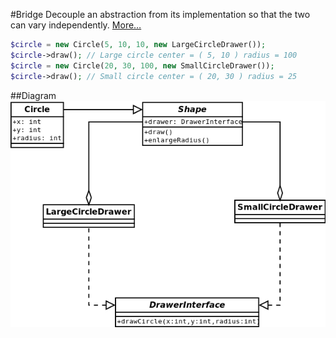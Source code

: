 #Bridge
Decouple an abstraction from its implementation so that the two can vary independently.
[More…](http://en.wikipedia.org/wiki/Bridge_pattern)

```php
$circle = new Circle(5, 10, 10, new LargeCircleDrawer());
$circle->draw(); // Large circle center = ( 5, 10 ) radius = 100
$circle = new Circle(20, 30, 100, new SmallCircleDrawer());
$circle->draw(); // Small circle center = ( 20, 30 ) radius = 25
```

##Diagram
![Bridge UML Diagram](diagram.png)